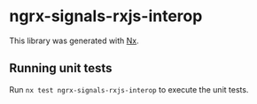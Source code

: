 # ngrx-signals-rxjs-interop

This library was generated with [Nx](https://nx.dev).

## Running unit tests

Run `nx test ngrx-signals-rxjs-interop` to execute the unit tests.
